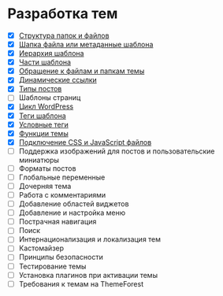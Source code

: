 # Разработка тем

- [x] [Структура папок и файлов](content/structure-theme.md)
- [x] [Шапка файла или метаданные шаблона](content/file-header.md)
- [x] [Иерархия шаблона](content/hierarchy_template.md)
- [x] [Части шаблона](content/partials.md)
- [x] [Обращение к файлам и папкам темы](content/linking-theme-files-directories.md)
- [x] [Динамические ссылки](content/dynamic_links.md)
- [x] [Типы постов](content/post_types.md)
- [ ] Шаблоны страниц
- [x] [Цикл WordPress](content/loop.md)
- [x] [Теги шаблона](content/template_tags.md)
- [x] [Условные теги](content/conditional_tags.md)
- [x] [Функции темы](content/theme_functions.md)
- [x] [Подключение CSS и JavaScript файлов](content/add_css_js.md)
- [ ] Поддержка изображений для постов и пользовательские миниатюры
- [ ] Форматы постов
- [ ] Глобальные переменные
- [ ] Дочерняя тема
- [ ] Работа с комментариями
- [ ] Добавление областей виджетов
- [ ] Добавление и настройка меню
- [ ] Пострачная навигация
- [ ] Поиск
- [ ] Интернационализация и локализация тем
- [ ] Кастомайзер
- [ ] Принципы безопасности
- [ ] Тестирование темы
- [ ] Установка плагинов при активации темы
- [ ] Требования к темам на ThemeForest